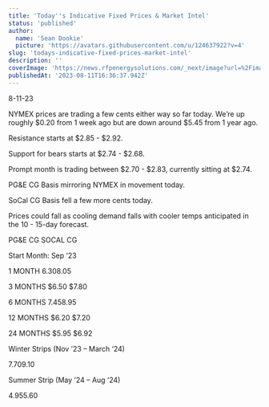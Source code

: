 ```yaml
---
title: 'Today''s Indicative Fixed Prices & Market Intel'
status: 'published'
author:
  name: 'Sean Dookie'
  picture: 'https://avatars.githubusercontent.com/u/124637922?v=4'
slug: 'todays-indicative-fixed-prices-market-intel'
description: ''
coverImage: 'https://news.rfpenergysolutions.com/_next/image?url=%2Fimages%2Frfp-brand-Y0Mz.png&w=1920&q=75'
publishedAt: '2023-08-11T16:36:37.942Z'
---
```


8-11-23<br>

NYMEX prices are trading a few cents either way so far today. We’re up roughly $0.20 from 1 week ago but are down around $5.45 from 1 year ago. <br>

Resistance starts at $2.85 - $2.92. <br>

Support for bears starts at $2.74 - $2.68. <br>

Prompt month is trading between $2.70 - $2.83, currently sitting at $2.74.<br>

PG&E CG Basis mirroring NYMEX in movement today. <br>

SoCal CG Basis fell a few more cents today. <br>

Prices could fall as cooling demand falls with cooler temps anticipated in the 10 - 15-day forecast.<br>

PG&E CG SOCAL CG<br>

Start Month: Sep ‘23<br>

1 MONTH $6.30 $8.05<br>

3 MONTHS $6.50 $7.80<br>

6 MONTHS $7.45 $8.95<br>

12 MONTHS $6.20 $7.20<br>

24 MONTHS $5.95 $6.92<br>

Winter Strips (Nov ’23 – March ‘24) <br>

$7.70 $9.10<br>

Summer Strip (May ’24 – Aug ‘24)<br>

$4.95 $5.60

